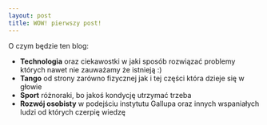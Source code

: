 ```yaml
---
layout: post
title: WOW! pierwszy post!
---
```


O czym będzie ten blog:
- **Technologia** oraz ciekawostki w jaki sposób rozwiązać problemy których nawet nie zauważamy że istnieją :)
- **Tango** od strony zarówno fizycznej jak i tej części która dzieje się w głowie
- **Sport** różnoraki, bo jakoś kondycję utrzymać trzeba
- **Rozwój osobisty** w podejściu instytutu Gallupa oraz innych wspaniałych ludzi od których czerpię wiedzę


